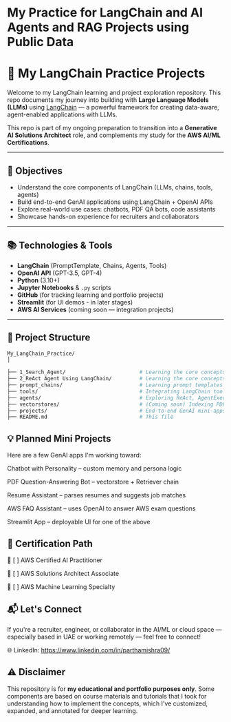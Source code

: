 # My Practice for LangChain and AI Agents and RAG Projects using Public Data

# 🧠 My LangChain Practice Projects

Welcome to my LangChain learning and project exploration repository. This repo documents my journey into building with **Large Language Models (LLMs)** using [LangChain](https://www.langchain.com/) — a powerful framework for creating data-aware, agent-enabled applications with LLMs.

This repo is part of my ongoing preparation to transition into a **Generative AI Solutions Architect** role, and complements my study for the **AWS AI/ML Certifications**.

---

## 🚀 Objectives

- Understand the core components of LangChain (LLMs, chains, tools, agents)
- Build end-to-end GenAI applications using LangChain + OpenAI APIs
- Explore real-world use cases: chatbots, PDF QA bots, code assistants
- Showcase hands-on experience for recruiters and collaborators

---

## 📚 Technologies & Tools

- **LangChain** (PromptTemplate, Chains, Agents, Tools)
- **OpenAI API** (GPT-3.5, GPT-4)
- **Python** (3.10+)
- **Jupyter Notebooks** & `.py` scripts
- **GitHub** (for tracking learning and portfolio projects)
- **Streamlit** (for UI demos - in later stages)
- **AWS AI Services** (coming soon — integration projects)

---

## 🧩 Project Structure

```bash
My_LangChain_Practice/ 
│

├── 1_Search_Agent/                        # Learning the core concepts of LangChain by building a simple search agent
├── 2_ReAct Agent Using LangChain/         # Learning the core concepts of a ReAct Agent by try to build it from scratch using LangChain
├── prompt_chains/                         # Learning prompt templates and chains
├── tools/                                 # Integrating LangChain tools (calculator, search, etc.)
├── agents/                                # Exploring ReAct, AgentExecutor, Tool usage
├── vectorstores/                          # (Coming soon) Indexing PDFs / Docs with FAISS
├── projects/                              # End-to-end GenAI mini-apps
├── README.md                              # This file
```

## 💡 **Planned Mini Projects**

Here are a few GenAI apps I'm working toward:

Chatbot with Personality – custom memory and persona logic

PDF Question-Answering Bot – vectorstore + Retriever chain

Resume Assistant – parses resumes and suggests job matches

AWS FAQ Assistant – uses OpenAI to answer AWS exam questions

Streamlit App – deployable UI for one of the above

## 📜 **Certification Path**


📖 [ ] AWS Certified AI Practitioner

📖 [ ] AWS Solutions Architect Associate

📖 [ ] AWS Machine Learning Specialty

## 📬 **Let's Connect**

If you're a recruiter, engineer, or collaborator in the AI/ML or cloud space — especially based in UAE or working remotely — feel free to connect!

🌐 LinkedIn: https://www.linkedin.com/in/parthamishra09/
 


## ⚠️ Disclaimer

This repository is for **my educational and portfolio purposes only**. Some components are based on course materials and tutorials that I took for understanding how to implement the concepts, which I’ve customized, expanded, and annotated for deeper learning.
